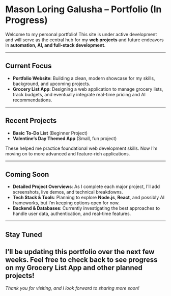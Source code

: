 # Mason Loring Galusha – Portfolio (In Progress)

Welcome to my personal portfolio! This site is under active development and will serve as the central hub for my **web projects** and future endeavors in **automation, AI, and full-stack development**.

---

## Current Focus

- **Portfolio Website**: Building a clean, modern showcase for my skills, background, and upcoming projects.
- **Grocery List App**: Designing a web application to manage grocery lists, track budgets, and eventually integrate real-time pricing and AI recommendations.

---

## Recent Projects

- **Basic To-Do List** (Beginner Project)
- **Valentine’s Day Themed App** (Small, fun project)

These helped me practice foundational web development skills. Now I’m moving on to more advanced and feature-rich applications.

---

## Coming Soon

- **Detailed Project Overviews**: As I complete each major project, I’ll add screenshots, live demos, and technical breakdowns.
- **Tech Stack & Tools**: Planning to explore **Node.js**, **React**, and possibly AI frameworks, but I’m keeping options open for now.
- **Backend & Databases**: Currently investigating the best approaches to handle user data, authentication, and real-time features.

---

## Stay Tuned

## I’ll be updating this portfolio over the next few weeks. Feel free to check back to see progress on my **Grocery List App** and other planned projects!

_Thank you for visiting, and I look forward to sharing more soon!_
